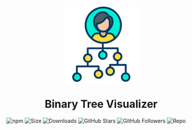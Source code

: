 <p align="center">
  <img src="images/treebg3.png" alt="Logo" width="200"/>
</p>

<h1 align="center">Binary Tree Visualizer</h1>

![npm](https://img.shields.io/npm/v/react.svg)
![Size](https://img.shields.io/bundlephobia/min/react)
![Downloads](https://img.shields.io/npm/dw/react)
![GitHub Stars](https://img.shields.io/github/stars/sinhasandeep2006/Binary-tree?style=social)
![GitHub Followers](https://img.shields.io/github/followers/sinhasandeep2006?style=social)
![Repo](https://img.shields.io/github.com/sinhasandeep2006/Binary-tree.git)

